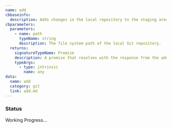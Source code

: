 ```yaml
---
name: add
cbbaseinfo:
  description: Adds changes in the local repository to the staging area at the given path.
cbparameters:
  parameters:
    - name: path
      typeName: string
      description: The file system path of the local Git repository.
  returns:
    signatureTypeName: Promise
    description: A promise that resolves with the response from the add event.
    typeArgs:
      - type: intrinsic
        name: any
data:
  name: add
  category: git
  link: add.md
---
```

<CBBaseInfo/> 
 <CBParameters/>

### Status 

Working Progress...
